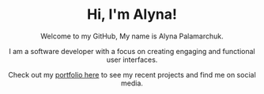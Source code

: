 <h1 align='center'>Hi, I'm Alyna!</h1>

<div align='center'>
Welcome to my GitHub, My name is Alyna Palamarchuk.

I am a software developer with a focus on creating engaging and functional user interfaces.

Check out my <a href="https://www.alynapchuk.com/">portfolio here</a> to see my recent projects and find me on social media.
</div>
